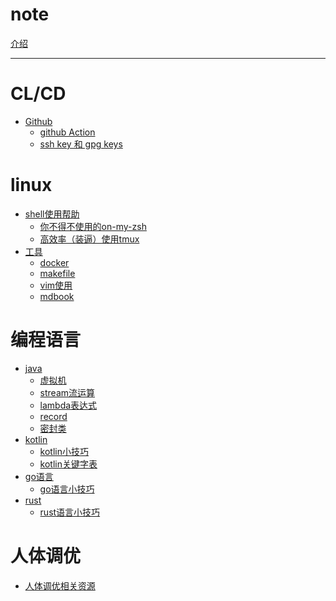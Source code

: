 # note

[介绍](../README.md)

---

# CL/CD

- [Github](github/readme.md)
  - [github Action](github/action.md)
  - [ssh key 和 gpg keys](github/ssh_and_gpg.md)
  
# linux

- [shell使用帮助](linux/shell/util.md)
  - [你不得不使用的on-my-zsh](linux/oh-my-zsh.md)
  - [高效率（装逼）使用tmux](linux/oh-my-tmux.md)
- [工具]()
  - [docker]()
  - [makefile](makefile/makefile.md)
  - [vim使用](linux/vim.md)
  - [mdbook](mdbook/plug-in.md)

# 编程语言

- [java](java/bytecode/note.md)
  - [虚拟机](java/bytecode/vm.md)
  - [stream流运算]()
  - [lambda表达式]()
  - [record]()
  - [密封类]()
- [kotlin]()
  - [kotlin小技巧]()
  - [kotlin关键字表]()
- [go语言]()
  - [go语言小技巧](goland/gotips.md)
- [rust]()
  - [rust语言小技巧]()

# 人体调优

- [人体调优相关资源](health/resource.md)
